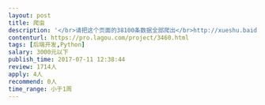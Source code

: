 ```yaml
---                
layout: post       
title: 爬虫           
description: '</br>请把这个页面的38100条数据全部爬出</br>http://xueshu.baidu.com/s?wd=journaluri%3A%285ed98fe6faacba5e%29%20NATURE%20GENETICS&amp;tn=SE_baiduxueshu_c1gjeupa&amp;ie=utf-8</br>'     
contenturl: https://pro.lagou.com/project/3460.html      
tags: [后端开发,Python]            
salary: 3000元以下          
publish_time: 2017-07-11 12:38:44         
review: 1714人                   
apply: 4人                   
recommend: 0人                   
time_range: 小于1周              
---                 
```

